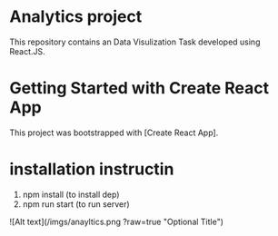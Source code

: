 # Analytics project
This repository contains an Data Visulization Task developed using React.JS.

# Getting Started with Create React App

This project was bootstrapped with [Create React App].

# installation instructin
1) npm install (to install dep)
2) npm run start (to run server)


![Alt text](/imgs/anayltics.png ?raw=true "Optional Title")


